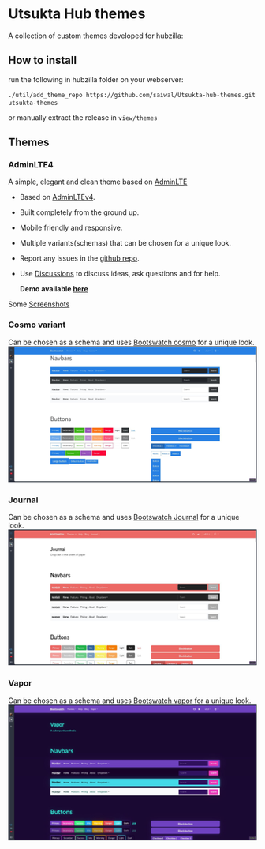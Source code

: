 # Utsukta Hub themes

A collection of custom themes developed for hubzilla:

## How to install

run the following in hubzilla folder on your webserver:

```
./util/add_theme_repo https://github.com/saiwal/Utsukta-hub-themes.git utsukta-themes
```

or manually extract the release in `view/themes`

## Themes

### AdminLTE4

A simple, elegant and clean theme based on [AdminLTE](https://adminlte.io/)

- Based on [AdminLTEv4](https://adminlte.io/).
- Built completely from the ground up.
- Mobile friendly and responsive.
- Multiple variants(schemas) that can be chosen for a unique look.
- Report any issues in the [github repo](https://github.com/saiwal/hubzilla-themes).
- Use [Discussions](https://github.com/saiwal/Utsukta-hub-themes/discussions) to discuss ideas, ask questions and for help.

  **Demo available [here](https://hub.utsukta.org/channel/adminlte)**

Some [Screenshots](/adminlte/screenshots/screenshots.md)

### Cosmo variant

Can be chosen as a schema and uses [Bootswatch cosmo](https://bootswatch.com/cosmo/) for a unique look.
![Screenshots](./cosmo/img/screenshot.jpg)

### Journal

Can be chosen as a schema and uses [Bootswatch Journal](https://bootswatch.com/journal/) for a unique look.
![Screenshots](./journal/img/screenshot.jpg)

### Vapor

Can be chosen as a schema and uses [Bootswatch vapor](https://bootswatch.com/vapor/) for a unique look.
![Screenshots](./vapor/img/screenshot.jpg)
